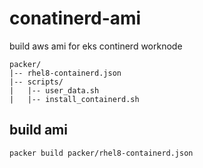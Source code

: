 # conatinerd-ami
build aws ami for eks continerd worknode

```
packer/
|-- rhel8-containerd.json
|-- scripts/
|   |-- user_data.sh
|   |-- install_containerd.sh
```
## build ami
```
packer build packer/rhel8-containerd.json
```
